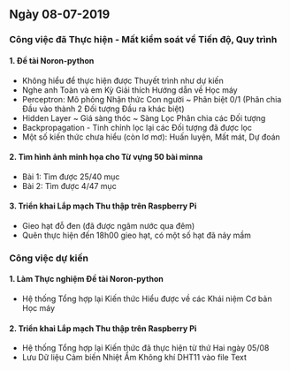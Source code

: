## Ngày 08-07-2019

### Công việc đã Thực hiện - Mất kiểm soát về Tiến độ, Quy trình

#### 1. Đề tài Noron-python

- Không hiểu để thực hiện được Thuyết trình như dự kiến
- Nghe anh Toàn và em Kỳ Giải thích Hướng dẫn về Học máy
 - Perceptron: Mô phỏng Nhận thức Con người ~ Phân biệt 0/1 (Phân chia Đầu vào thành 2 Đối tượng Đầu ra khác biệt)
 - Hidden Layer ~ Giá sàng thóc ~ Sàng Lọc Phân chia các Đối tượng
 - Backpropagation - Tinh chỉnh lọc lại các Đối tượng đã được lọc
 - Một số kiến thức chưa hiểu (còn lơ mơ): Huấn luyện, Mất mát, Dự đoán

#### 2. Tìm hình ảnh minh họa cho Từ vựng 50 bài minna

- Bài 1: Tìm được 25/40 mục
- Bài 2: Tìm được 4/47 mục

#### 3. Triển khai Lắp mạch Thu thập trên Raspberry Pi

- Gieo hạt đỗ đen (đã được ngâm nước qua đêm)
- Quên thực hiện đến 18h00 gieo hạt, có một số hạt đã nảy mầm

### Công việc dự kiến

#### 1. Làm Thực nghiệm Đề tài Noron-python

- Hệ thống Tổng hợp lại Kiến thức Hiểu được về các Khái niệm Cơ bản Học máy

#### 2. Triển khai Lắp mạch Thu thập trên Raspberry Pi

- Hệ thống Tổng hợp lại Kiến thức đã thực hiện từ thứ Hai ngày 05/08
- Lưu Dữ liệu Cảm biến Nhiệt Ẩm Không khí DHT11 vào file Text

